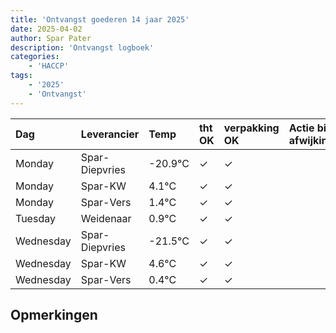 ```yaml
---
title: 'Ontvangst goederen 14 jaar 2025'
date: 2025-04-02
author: Spar Pater
description: 'Ontvangst logboek'
categories:
    - 'HACCP'
tags:
    - '2025'
    - 'Ontvangst'
---
```

| Dag | Leverancier | Temp | tht OK | verpakking OK | Actie bij afwijking | Controle door |
|:---|:---|:---|:---|:---|:---|:---|
| Monday | Spar-Diepvries | -20.9°C | &check; | &check; | | DPater |
| Monday | Spar-KW | 4.1°C | &check; | &check; | | DPater |
| Monday | Spar-Vers | 1.4°C | &check; | &check; | | DPater |
| Tuesday | Weidenaar | 0.9°C | &check; | &check; | | DPater |
| Wednesday | Spar-Diepvries | -21.5°C | &check; | &check; | | WPater |
| Wednesday | Spar-KW | 4.6°C | &check; | &check; | | WPater |
| Wednesday | Spar-Vers | 0.4°C | &check; | &check; | | WPater |

## Opmerkingen


